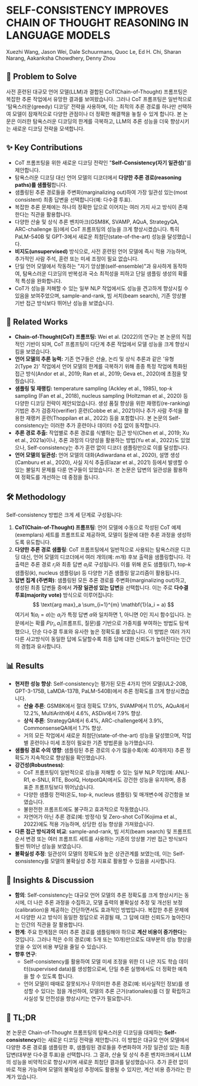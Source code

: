 # SELF-CONSISTENCY IMPROVES CHAIN OF THOUGHT REASONING IN LANGUAGE MODELS

Xuezhi Wang, Jason Wei, Dale Schuurmans, Quoc Le, Ed H. Chi, Sharan Narang, Aakanksha Chowdhery, Denny Zhou

## 🧩 Problem to Solve

사전 훈련된 대규모 언어 모델(LLM)과 결합된 CoT(Chain-of-Thought) 프롬프팅은 복잡한 추론 작업에서 유망한 결과를 보여왔습니다. 그러나 CoT 프롬프팅은 일반적으로 '탐욕스러운(greedy) 디코딩' 전략을 사용하며, 이는 최적의 추론 경로를 하나만 선택하여 모델이 잠재적으로 다양한 관점이나 더 정확한 해결책을 놓칠 수 있게 합니다. 본 논문은 이러한 탐욕스러운 디코딩의 한계를 극복하고, LLM의 추론 성능을 더욱 향상시키는 새로운 디코딩 전략을 모색합니다.

## ✨ Key Contributions

- CoT 프롬프팅을 위한 새로운 디코딩 전략인 "**Self-Consistency(자기 일관성)**"를 제안합니다.
- 탐욕스러운 디코딩 대신 언어 모델의 디코더에서 **다양한 추론 경로(reasoning paths)를 샘플링**합니다.
- 샘플링된 추론 경로들을 주변화(marginalizing out)하여 가장 일관성 있는(most consistent) 최종 답변을 선택합니다(예: 다수결 투표).
- 복잡한 추론 문제에는 하나의 정확한 답으로 이어지는 여러 가지 사고 방식이 존재한다는 직관을 활용합니다.
- 다양한 산술 및 상식 추론 벤치마크(GSM8K, SVAMP, AQuA, StrategyQA, ARC-challenge 등)에서 CoT 프롬프팅의 성능을 크게 향상시켰습니다. 특히 PaLM-540B 및 GPT-3에서 새로운 최첨단(state-of-the-art) 성능을 달성했습니다.
- **비지도(unsupervised)** 방식으로, 사전 훈련된 언어 모델에 즉시 적용 가능하며, 추가적인 사람 주석, 훈련 또는 미세 조정이 필요 없습니다.
- 단일 언어 모델에서 작동하는 "자기 앙상블(self-ensemble)"과 유사하게 동작하여, 탐욕스러운 디코딩의 반복성과 국소 최적성을 피하고 단일 샘플링 생성의 확률적 특성을 완화합니다.
- CoT가 성능을 저해할 수 있는 일부 NLP 작업에서도 성능을 견고하게 향상시킬 수 있음을 보여주었으며, sample-and-rank, 빔 서치(beam search), 기존 앙상블 기반 접근 방식보다 뛰어난 성능을 보였습니다.

## 📎 Related Works

- **Chain-of-Thought(CoT) 프롬프팅:** Wei et al. (2022)의 연구는 본 논문의 직접적인 기반이 되며, CoT 프롬프팅이 다단계 추론 작업에서 모델 성능을 크게 향상시킴을 보였습니다.
- **언어 모델의 추론 능력:** 기존 연구들은 산술, 논리 및 상식 추론과 같은 '유형 2(Type 2)' 작업에서 언어 모델의 한계를 극복하기 위해 종종 특정 작업에 특화된 접근 방식(Andor et al., 2019; Ran et al., 2019; Geva et., 2020)에 초점을 맞췄습니다.
- **샘플링 및 재랭킹:** temperature sampling (Ackley et al., 1985), top-$k$ sampling (Fan et al., 2018), nucleus sampling (Holtzman et al., 2020) 등 다양한 디코딩 전략이 제안되었습니다. 생성 품질 향상을 위한 재랭킹(re-ranking) 기법은 추가 검증자(verifier) 훈련(Cobbe et al., 2021)이나 추가 사람 주석을 활용한 재랭커 훈련(Thoppilan et al., 2022) 등을 포함합니다. 본 논문의 Self-consistency는 이러한 추가 훈련이나 데이터 수집 없이 동작합니다.
- **추론 경로 추출:** 작업별로 추론 경로를 식별하는 접근 방식(Chen et al., 2019; Xu et al., 2021a)이나, 추론 과정의 다양성을 활용하는 방법(Yu et al., 2022)도 있었으나, Self-consistency는 추가 훈련 없이 디코더 샘플링만으로 이를 달성합니다.
- **언어 모델의 일관성:** 언어 모델의 대화(Adiwardana et al., 2020), 설명 생성(Camburu et al., 2020), 사실 지식 추출(Elazar et al., 2021) 등에서 발생할 수 있는 불일치 문제를 다룬 연구들이 있었습니다. 본 논문은 답변의 일관성을 활용하여 정확도를 개선하는 데 중점을 둡니다.

## 🛠️ Methodology

Self-consistency 방법은 크게 세 단계로 구성됩니다:

1. **CoT(Chain-of-Thought) 프롬프팅**: 언어 모델에 수동으로 작성된 CoT 예제(exemplars) 세트를 프롬프트로 제공하여, 모델이 질문에 대한 추론 과정을 생성하도록 유도합니다.
2. **다양한 추론 경로 샘플링**: CoT 프롬프팅에서 일반적으로 사용되는 탐욕스러운 디코딩 대신, 언어 모델의 디코더에서 여러 개의(예: $m$개) 후보 출력을 샘플링합니다. 각 출력은 추론 경로 $r_i$와 최종 답변 $a_i$로 구성됩니다. 이를 위해 온도 샘플링($T$), top-$k$ 샘플링($k$), nucleus 샘플링($p$) 등 다양한 기존 샘플링 알고리즘이 활용됩니다.
3. **답변 집계 (주변화)**: 샘플링된 모든 추론 경로를 주변화(marginalizing out)하고, 생성된 최종 답변들 중에서 **가장 일관성 있는 답변**을 선택합니다. 이는 주로 **다수결 투표(majority vote)** 방식으로 이루어집니다:
   $$ \text{arg max}_a \sum_{i=1}^{m} \mathbf{1}(a_i = a) $$
    여기서 $\mathbf{1}(a_i = a)$는 $a_i$가 특정 답변 $a$와 일치하면 1, 아니면 0인 지시 함수입니다. 논문에서는 확률 $P(r_i, a_i | \text{프롬프트, 질문})$를 기반으로 가중치를 부여하는 방법도 탐색했으나, 단순 다수결 투표와 유사한 높은 정확도를 보였습니다. 이 방법은 여러 가지 다른 사고방식이 동일한 답에 도달할수록 최종 답에 대한 신뢰도가 높아진다는 인간의 경험과 유사합니다.

## 📊 Results

- **현저한 성능 향상**: Self-consistency는 평가된 모든 4가지 언어 모델(UL2-20B, GPT-3-175B, LaMDA-137B, PaLM-540B)에서 추론 정확도를 크게 향상시켰습니다.
  - **산술 추론**: GSM8K에서 절대 정확도 17.9%, SVAMP에서 11.0%, AQuA에서 12.2%, MultiArith에서 4.6%, ASDiv에서 7.9% 향상.
  - **상식 추론**: StrategyQA에서 6.4%, ARC-challenge에서 3.9%, CommonsenseQA에서 1.7% 향상.
  - 거의 모든 작업에서 새로운 최첨단(state-of-the-art) 성능을 달성했으며, 작업별 훈련이나 미세 조정이 필요한 기존 방법론을 능가했습니다.
- **샘플링 경로 수의 영향**: 샘플링된 추론 경로의 수가 많을수록(예: 40개까지) 추론 정확도가 지속적으로 향상됨을 확인했습니다.
- **강건성(Robustness)**:
  - CoT 프롬프팅이 일반적으로 성능을 저해할 수 있는 일부 NLP 작업(예: ANLI-R1, e-SNLI, RTE, BoolQ, HotpotQA)에서도 강건한 성능을 유지하며, 종종 표준 프롬프팅보다 뛰어났습니다.
  - 다양한 샘플링 전략(온도, top-$k$, nucleus 샘플링) 및 매개변수에 강건함을 보였습니다.
  - 불완전한 프롬프트에도 불구하고 효과적으로 작동했습니다.
  - 자연어가 아닌 추론 경로(예: 방정식) 및 Zero-shot CoT(Kojima et al., 2022)에도 적용 가능하며, 상당한 성능 향상을 가져왔습니다.
- **다른 접근 방식과의 비교**: sample-and-rank, 빔 서치(beam search) 및 프롬프트 순서 변경 또는 여러 프롬프트 세트를 사용하는 기존의 앙상블 기반 접근 방식보다 훨씬 뛰어난 성능을 보였습니다.
- **불확실성 추정**: 일관성이 모델의 정확도와 높은 상관관계를 보였는데, 이는 Self-consistency를 모델의 불확실성 추정 지표로 활용할 수 있음을 시사합니다.

## 🧠 Insights & Discussion

- **함의**: Self-consistency는 대규모 언어 모델의 추론 정확도를 크게 향상시키는 동시에, 더 나은 추론 과정을 수집하고, 모델 출력의 불확실성 추정 및 개선된 보정(calibration)을 제공하는 간단하면서도 효과적인 방법입니다. 복잡한 추론 문제에서 다양한 사고 방식이 동일한 정답으로 귀결될 때, 그 답에 대한 신뢰도가 높아진다는 인간의 직관을 잘 활용합니다.
- **한계**: 주요 한계점은 여러 추론 경로를 샘플링해야 하므로 **계산 비용이 증가한다**는 것입니다. 그러나 적은 수의 경로(예: 5개 또는 10개)만으로도 대부분의 성능 향상을 얻을 수 있어 비용 부담을 줄일 수 있습니다.
- **향후 연구**:
  - Self-consistency를 활용하여 모델 미세 조정을 위한 더 나은 지도 학습 데이터(supervised data)를 생성함으로써, 단일 추론 실행에서도 더 정확한 예측을 할 수 있도록 합니다.
  - 언어 모델이 때때로 잘못되거나 무의미한 추론 경로(예: 비사실적인 정보)를 생성할 수 있다는 점을 개선하여, 모델의 추론 근거(rationales)를 더 잘 확립하고 사실성 및 안전성을 향상시키는 연구가 필요합니다.

## 📌 TL;DR

본 논문은 Chain-of-Thought 프롬프팅의 탐욕스러운 디코딩을 대체하는 **Self-consistency**라는 새로운 디코딩 전략을 제안합니다. 이 방법은 대규모 언어 모델에서 다양한 추론 경로를 샘플링한 후, 샘플링된 경로들을 주변화하여 가장 일관성 있는 최종 답변(대부분 다수결 투표)을 선택합니다. 그 결과, 산술 및 상식 추론 벤치마크에서 LLM의 성능을 비약적으로 향상시키며 새로운 최첨단 결과를 달성했습니다. 추가 훈련 없이 바로 적용 가능하며 모델의 불확실성 추정에도 활용될 수 있지만, 계산 비용 증가라는 한계가 있습니다.
